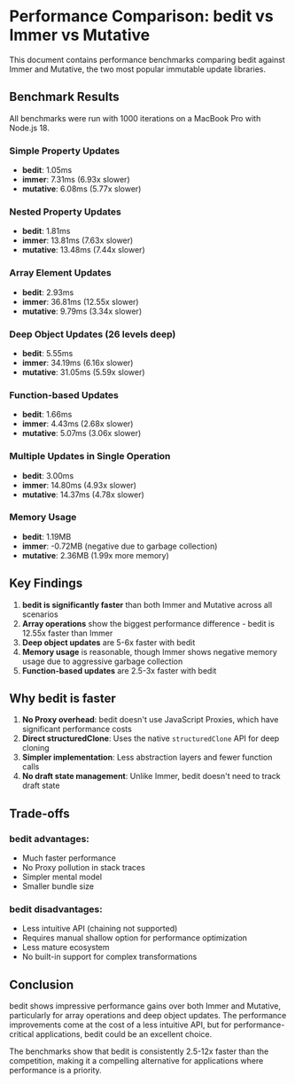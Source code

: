 # Performance Comparison: bedit vs Immer vs Mutative

This document contains performance benchmarks comparing bedit against Immer and Mutative, the two most popular immutable update libraries.

## Benchmark Results

All benchmarks were run with 1000 iterations on a MacBook Pro with Node.js 18.

### Simple Property Updates

- **bedit**: 1.05ms
- **immer**: 7.31ms (6.93x slower)
- **mutative**: 6.08ms (5.77x slower)

### Nested Property Updates

- **bedit**: 1.81ms
- **immer**: 13.81ms (7.63x slower)
- **mutative**: 13.48ms (7.44x slower)

### Array Element Updates

- **bedit**: 2.93ms
- **immer**: 36.81ms (12.55x slower)
- **mutative**: 9.79ms (3.34x slower)

### Deep Object Updates (26 levels deep)

- **bedit**: 5.55ms
- **immer**: 34.19ms (6.16x slower)
- **mutative**: 31.05ms (5.59x slower)

### Function-based Updates

- **bedit**: 1.66ms
- **immer**: 4.43ms (2.68x slower)
- **mutative**: 5.07ms (3.06x slower)

### Multiple Updates in Single Operation

- **bedit**: 3.00ms
- **immer**: 14.80ms (4.93x slower)
- **mutative**: 14.37ms (4.78x slower)

### Memory Usage

- **bedit**: 1.19MB
- **immer**: -0.72MB (negative due to garbage collection)
- **mutative**: 2.36MB (1.99x more memory)

## Key Findings

1. **bedit is significantly faster** than both Immer and Mutative across all scenarios
2. **Array operations** show the biggest performance difference - bedit is 12.55x faster than Immer
3. **Deep object updates** are 5-6x faster with bedit
4. **Memory usage** is reasonable, though Immer shows negative memory usage due to aggressive garbage collection
5. **Function-based updates** are 2.5-3x faster with bedit

## Why bedit is faster

1. **No Proxy overhead**: bedit doesn't use JavaScript Proxies, which have significant performance costs
2. **Direct structuredClone**: Uses the native `structuredClone` API for deep cloning
3. **Simpler implementation**: Less abstraction layers and fewer function calls
4. **No draft state management**: Unlike Immer, bedit doesn't need to track draft state

## Trade-offs

### bedit advantages:

- Much faster performance
- No Proxy pollution in stack traces
- Simpler mental model
- Smaller bundle size

### bedit disadvantages:

- Less intuitive API (chaining not supported)
- Requires manual shallow option for performance optimization
- Less mature ecosystem
- No built-in support for complex transformations

## Conclusion

bedit shows impressive performance gains over both Immer and Mutative, particularly for array operations and deep object updates. The performance improvements come at the cost of a less intuitive API, but for performance-critical applications, bedit could be an excellent choice.

The benchmarks show that bedit is consistently 2.5-12x faster than the competition, making it a compelling alternative for applications where performance is a priority.
